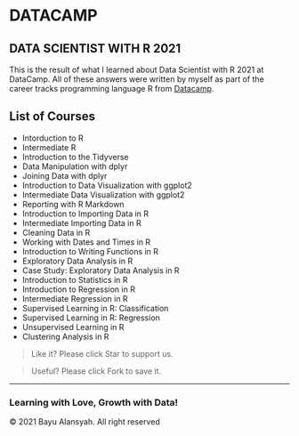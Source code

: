 # DATACAMP 
## DATA SCIENTIST WITH R 2021

This is the result of what I learned about Data Scientist with R 2021 at DataCamp. All of these answers were written by myself as part of the career tracks programming language R from <a href="http://www.datacamp.com/">Datacamp</a>.

## List of Courses
- Intorduction to R
- Intermediate R
- Introduction to the Tidyverse
- Data Manipulation with dplyr
- Joining Data with dplyr
- Introduction to Data Visualization with ggplot2
- Intermediate Data Visualization with ggplot2
- Reporting with R Markdown
- Introduction to Importing Data in R
- Intermediate Importing Data in R
- Cleaning Data in R
- Working with Dates and Times in R
- Introduction to Writing Functions in R
- Exploratory Data Analysis in R
- Case Study: Exploratory Data Analysis in R
- Introduction to Statistics in R
- Introduction to Regression in R
- Intermediate Regression in R
- Supervised Learning in R: Classification
- Supervised Learning in R: Regression
- Unsupervised Learning in R
- Clustering Analysis in R


> Like it? Please click Star to support us.

> Useful? Please click Fork to save it.
------------------------------------------------------------------------------------------------------
### Learning with Love, Growth with Data!
<div class="footer">
        &copy;  2021 Bayu Alansyah. All right reserved
</div>
